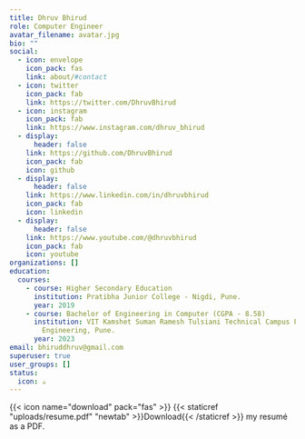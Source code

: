 ```yaml
---
title: Dhruv Bhirud
role: Computer Engineer
avatar_filename: avatar.jpg
bio: ""
social:
  - icon: envelope
    icon_pack: fas
    link: about/#contact
  - icon: twitter
    icon_pack: fab
    link: https://twitter.com/DhruvBhirud
  - icon: instagram
    icon_pack: fab
    link: https://www.instagram.com/dhruv_bhirud
  - display:
      header: false
    link: https://github.com/DhruvBhirud
    icon_pack: fab
    icon: github
  - display:
      header: false
    link: https://www.linkedin.com/in/dhruvbhirud
    icon_pack: fab
    icon: linkedin
  - display:
      header: false
    link: https://www.youtube.com/@dhruvbhirud
    icon_pack: fab
    icon: youtube
organizations: []
education:
  courses:
    - course: Higher Secondary Education
      institution: Pratibha Junior College - Nigdi, Pune.
      year: 2019
    - course: Bachelor of Engineering in Computer (CGPA - 8.58)
      institution: VIT Kamshet Suman Ramesh Tulsiani Technical Campus Faculty of
        Engineering, Pune.
      year: 2023
email: bhiruddhruv@gmail.com
superuser: true
user_groups: []
status:
  icon: ☕️
---
```

{{< icon name="download" pack="fas" >}} {{< staticref "uploads/resume.pdf" "newtab" >}}Download{{< /staticref >}} my resumé as a PDF.